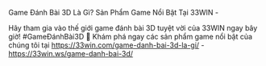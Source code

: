 Game Đánh Bài 3D Là Gì? Sản Phẩm Game Nổi Bật Tại 33WIN - 

Hãy tham gia vào thế giới game đánh bài 3D tuyệt vời của 33WIN ngay bây giờ! #GameĐánhBài3D 🎉 Khám phá ngay các sản phẩm game nổi bật của chúng tôi tại https://33win.com/game-danh-bai-3d-la-gi/ - https://33win.ws/game-danh-bai-3d/
